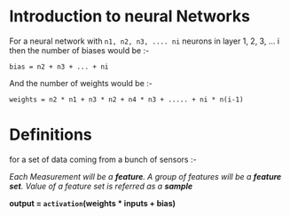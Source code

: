 # Introduction to neural Networks

For a neural network with `n1, n2, n3, .... ni` neurons in layer 1, 2, 3, ... i
then the number of biases would be :-

`bias = n2 + n3 + ... + ni`

And the number of weights would be :-

`weights = n2 * n1 + n3 * n2 + n4 * n3 + ..... + ni * n(i-1)`

# Definitions

for a set of data coming from a bunch of sensors :-

_Each Measurement will be a **feature**._
_A group of features will be a **feature set**._
_Value of a feature set is referred as a **sample**_

**output = `activation`(weights * inputs + bias)**